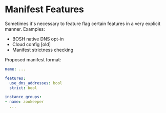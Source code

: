 # Manifest Features

Sometimes it's necessary to feature flag certain features in a very explicit manner. Examples:

- BOSH native DNS opt-in
- Cloud config [old]
- Manifest strictness checking

Proposed manifest format:

```yaml
name: ...

features:
  use_dns_addresses: bool
  strict: bool

instance_groups:
- name: zookeeper
  ...
```
